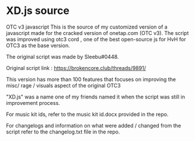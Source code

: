 # XD.js source
OTC v3 javascript
This is the source of my customized version of a javascript made for the cracked version of onetap.com (OTC v3). The script was improved using otc3 cord , one of the best open-source js for HvH for OTC3 as the base version.

The original script was made by Sleebu#0448.

Original script link : https://brokencore.club/threads/9891/

This version has  more than 100 features that focuses on improving the misc/ rage / visuals aspect of the original OTC3

"XD.js" was a name one of my friends named it when the script was still in improvement process.

For music kit ids, refer to the music kit id.docx provided in the repo.

For changelogs and information on what were added / changed  from the script refer to the changelog.txt file in the repo.
